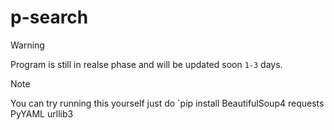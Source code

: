 # p-search

> [!Warning]
> Program is still in realse phase and will be updated soon `1-3` days.

> [!Note]
> You can try running this yourself just do
> `pip install BeautifulSoup4 requests PyYAML urllib3
